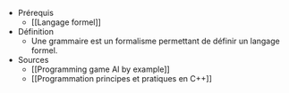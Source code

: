 - Prérequis
	- [[Langage formel]]
- Définition
	-	Une grammaire est un formalisme permettant de définir un langage formel.
- Sources
	- [[Programming game AI by example]]
	- [[Programmation principes et pratiques en C++]]
